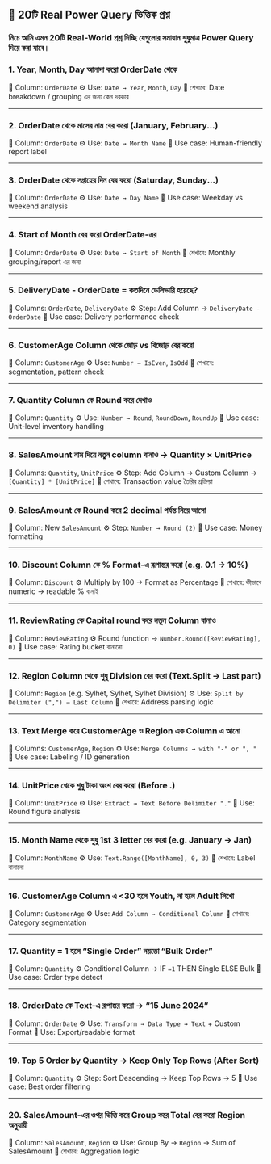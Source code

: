 ## 📌 20টি Real Power Query ভিত্তিক প্রশ্ন

### নিচে আমি এমন **20টি Real-World প্রশ্ন** দিচ্ছি যেগুলোর সমাধান **শুধুমাত্র Power Query দিয়ে** করা যাবে।


### 1. **Year, Month, Day আলাদা করো OrderDate থেকে**

📌 Column: `OrderDate`
⚙️ Use: `Date → Year`, `Month`, `Day`
🎯 শেখাবে: Date breakdown / grouping এর জন্য কেন দরকার

---

### 2. **OrderDate থেকে মাসের নাম বের করো (January, February...)**

📌 Column: `OrderDate`
⚙️ Use: `Date → Month Name`
🎯 Use case: Human-friendly report label

---

### 3. **OrderDate থেকে সপ্তাহের দিন বের করো (Saturday, Sunday...)**

📌 Column: `OrderDate`
⚙️ Use: `Date → Day Name`
🎯 Use case: Weekday vs weekend analysis

---

### 4. **Start of Month বের করো OrderDate-এর**

📌 Column: `OrderDate`
⚙️ Use: `Date → Start of Month`
🎯 শেখাবে: Monthly grouping/report এর জন্য

---

### 5. **DeliveryDate - OrderDate = কতদিনে ডেলিভারি হয়েছে?**

📌 Columns: `OrderDate`, `DeliveryDate`
⚙️ Step: Add Column → `DeliveryDate - OrderDate`
🎯 Use case: Delivery performance check

---

### 6. **CustomerAge Column থেকে জোড় vs বিজোড় বের করো**

📌 Column: `CustomerAge`
⚙️ Use: `Number → IsEven`, `IsOdd`
🎯 শেখাবে: segmentation, pattern check

---

### 7. **Quantity Column কে Round করে দেখাও**

📌 Column: `Quantity`
⚙️ Use: `Number → Round`, `RoundDown`, `RoundUp`
🎯 Use case: Unit-level inventory handling

---

### 8. **SalesAmount নাম দিয়ে নতুন column বানাও → Quantity × UnitPrice**

📌 Columns: `Quantity`, `UnitPrice`
⚙️ Step: Add Column → Custom Column → `[Quantity] * [UnitPrice]`
🎯 শেখাবে: Transaction value তৈরির প্রক্রিয়া

---

### 9. **SalesAmount কে Round করে 2 decimal পর্যন্ত নিয়ে আসো**

📌 Column: New `SalesAmount`
⚙️ Step: `Number → Round (2)`
🎯 Use case: Money formatting

---

### 10. **Discount Column কে % Format-এ রূপান্তর করো (e.g. 0.1 → 10%)**

📌 Column: `Discount`
⚙️ Multiply by 100 → Format as Percentage
🎯 শেখাবে: কীভাবে numeric → readable % বানাই

---

### 11. **ReviewRating কে Capital round করে নতুন Column বানাও**

📌 Column: `ReviewRating`
⚙️ Round function → `Number.Round([ReviewRating], 0)`
🎯 Use case: Rating bucket বানানো

---

### 12. **Region Column থেকে শুধু Division বের করো (Text.Split → Last part)**

📌 Column: `Region` (e.g. Sylhet, Sylhet, Sylhet Division)
⚙️ Use: `Split by Delimiter (",") → Last Column`
🎯 শেখাবে: Address parsing logic

---

### 13. **Text Merge করে CustomerAge ও Region এক Column এ আনো**

📌 Columns: `CustomerAge`, `Region`
⚙️ Use: `Merge Columns → with "-" or ", "`
🎯 Use case: Labeling / ID generation

---

### 14. **UnitPrice থেকে শুধু টাকা অংশ বের করো (Before .)**

📌 Column: `UnitPrice`
⚙️ Use: `Extract → Text Before Delimiter "."`
🎯 Use: Round figure analysis

---

### 15. **Month Name থেকে শুধু 1st 3 letter বের করো (e.g. January → Jan)**

📌 Column: `MonthName`
⚙️ Use: `Text.Range([MonthName], 0, 3)`
🎯 শেখাবে: Label বানানো

---

### 16. **CustomerAge Column এ <30 হলে Youth, না হলে Adult লিখো**

📌 Column: `CustomerAge`
⚙️ Use: `Add Column → Conditional Column`
🎯 শেখাবে: Category segmentation

---

### 17. **Quantity = 1 হলে “Single Order” নয়তো “Bulk Order”**

📌 Column: `Quantity`
⚙️ Conditional Column → IF `=1` THEN Single ELSE Bulk
🎯 Use case: Order type detect

---

### 18. **OrderDate কে Text-এ রূপান্তর করো → “15 June 2024”**

📌 Column: `OrderDate`
⚙️ Use: `Transform → Data Type → Text` + Custom Format
🎯 Use: Export/readable format

---

### 19. **Top 5 Order by Quantity → Keep Only Top Rows (After Sort)**

📌 Column: `Quantity`
⚙️ Step: Sort Descending → Keep Top Rows → 5
🎯 Use case: Best order filtering

---

### 20. **SalesAmount-এর ওপর ভিত্তি করে Group করে Total বের করো Region অনুযায়ী**

📌 Column: `SalesAmount`, `Region`
⚙️ Use: Group By → `Region` → Sum of SalesAmount
🎯 শেখাবে: Aggregation logic


